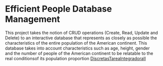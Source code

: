 # Efficient People Database Management
 This project takes the notion of CRUD operations  (Create, Read, Update and Delete) to an interactive database that represents as closely as possible the characteristics of the entire population of the American continent. This database takes into account characteristics such as age, height, gender and the number of people of the American continent to be relatable to the real conditionsof its population proportion
 [ DiscretasTareaIntegradoraII](https://github.com/gabrielres10/DiscretasTareaIntegradoraII " DiscretasTareaIntegradoraII")
